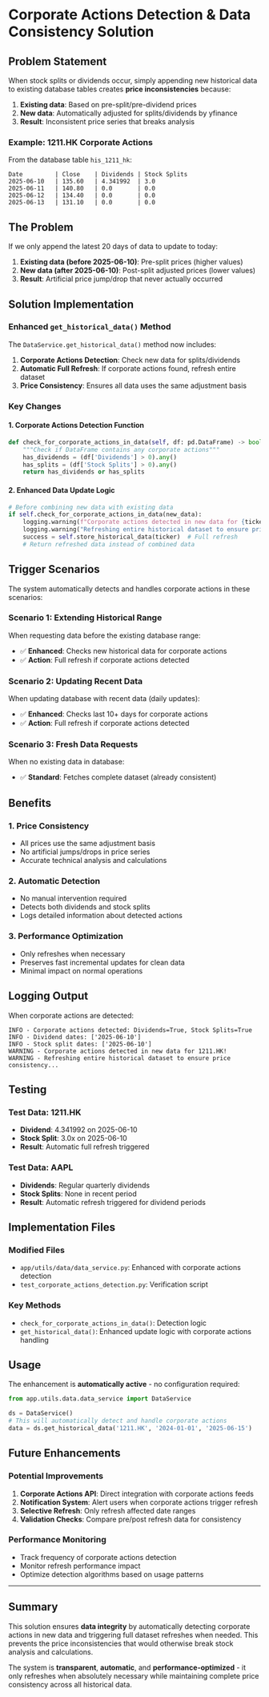 # Corporate Actions Detection & Data Consistency Solution

## Problem Statement

When stock splits or dividends occur, simply appending new historical data to existing database tables creates **price inconsistencies** because:

1. **Existing data**: Based on pre-split/pre-dividend prices
2. **New data**: Automatically adjusted for splits/dividends by yfinance
3. **Result**: Inconsistent price series that breaks analysis

### Example: 1211.HK Corporate Actions

From the database table `his_1211_hk`:
```
Date         | Close    | Dividends | Stock Splits
2025-06-10   | 135.60   | 4.341992  | 3.0
2025-06-11   | 140.80   | 0.0       | 0.0
2025-06-12   | 134.40   | 0.0       | 0.0
2025-06-13   | 131.10   | 0.0       | 0.0
```

## The Problem

If we only append the latest 20 days of data to update to today:

1. **Existing data (before 2025-06-10)**: Pre-split prices (higher values)
2. **New data (after 2025-06-10)**: Post-split adjusted prices (lower values)
3. **Result**: Artificial price jump/drop that never actually occurred

## Solution Implementation

### Enhanced `get_historical_data()` Method

The `DataService.get_historical_data()` method now includes:

1. **Corporate Actions Detection**: Check new data for splits/dividends
2. **Automatic Full Refresh**: If corporate actions found, refresh entire dataset
3. **Price Consistency**: Ensures all data uses the same adjustment basis

### Key Changes

#### 1. Corporate Actions Detection Function
```python
def check_for_corporate_actions_in_data(self, df: pd.DataFrame) -> bool:
    """Check if DataFrame contains any corporate actions"""
    has_dividends = (df['Dividends'] > 0).any()
    has_splits = (df['Stock Splits'] > 0).any()
    return has_dividends or has_splits
```

#### 2. Enhanced Data Update Logic
```python
# Before combining new data with existing data
if self.check_for_corporate_actions_in_data(new_data):
    logging.warning(f"Corporate actions detected in new data for {ticker}!")
    logging.warning("Refreshing entire historical dataset to ensure price consistency...")
    success = self.store_historical_data(ticker)  # Full refresh
    # Return refreshed data instead of combined data
```

## Trigger Scenarios

The system automatically detects and handles corporate actions in these scenarios:

### Scenario 1: Extending Historical Range
When requesting data before the existing database range:
- ✅ **Enhanced**: Checks new historical data for corporate actions
- ✅ **Action**: Full refresh if corporate actions detected

### Scenario 2: Updating Recent Data
When updating database with recent data (daily updates):
- ✅ **Enhanced**: Checks last 10+ days for corporate actions  
- ✅ **Action**: Full refresh if corporate actions detected

### Scenario 3: Fresh Data Requests
When no existing data in database:
- ✅ **Standard**: Fetches complete dataset (already consistent)

## Benefits

### 1. Price Consistency
- All prices use the same adjustment basis
- No artificial jumps/drops in price series
- Accurate technical analysis and calculations

### 2. Automatic Detection
- No manual intervention required
- Detects both dividends and stock splits
- Logs detailed information about detected actions

### 3. Performance Optimization
- Only refreshes when necessary
- Preserves fast incremental updates for clean data
- Minimal impact on normal operations

## Logging Output

When corporate actions are detected:

```
INFO - Corporate actions detected: Dividends=True, Stock Splits=True
INFO - Dividend dates: ['2025-06-10']
INFO - Stock split dates: ['2025-06-10']  
WARNING - Corporate actions detected in new data for 1211.HK!
WARNING - Refreshing entire historical dataset to ensure price consistency...
```

## Testing

### Test Data: 1211.HK
- **Dividend**: 4.341992 on 2025-06-10
- **Stock Split**: 3.0x on 2025-06-10
- **Result**: Automatic full refresh triggered

### Test Data: AAPL  
- **Dividends**: Regular quarterly dividends
- **Stock Splits**: None in recent period
- **Result**: Automatic refresh triggered for dividend periods

## Implementation Files

### Modified Files
- `app/utils/data/data_service.py`: Enhanced with corporate actions detection
- `test_corporate_actions_detection.py`: Verification script

### Key Methods
- `check_for_corporate_actions_in_data()`: Detection logic
- `get_historical_data()`: Enhanced update logic with corporate actions handling

## Usage

The enhancement is **automatically active** - no configuration required:

```python
from app.utils.data.data_service import DataService

ds = DataService()
# This will automatically detect and handle corporate actions
data = ds.get_historical_data('1211.HK', '2024-01-01', '2025-06-15')
```

## Future Enhancements

### Potential Improvements
1. **Corporate Actions API**: Direct integration with corporate actions feeds
2. **Notification System**: Alert users when corporate actions trigger refresh
3. **Selective Refresh**: Only refresh affected date ranges
4. **Validation Checks**: Compare pre/post refresh data for consistency

### Performance Monitoring
- Track frequency of corporate actions detection
- Monitor refresh performance impact
- Optimize detection algorithms based on usage patterns

---

## Summary

This solution ensures **data integrity** by automatically detecting corporate actions in new data and triggering full dataset refreshes when needed. This prevents the price inconsistencies that would otherwise break stock analysis and calculations.

The system is **transparent**, **automatic**, and **performance-optimized** - it only refreshes when absolutely necessary while maintaining complete price consistency across all historical data. 